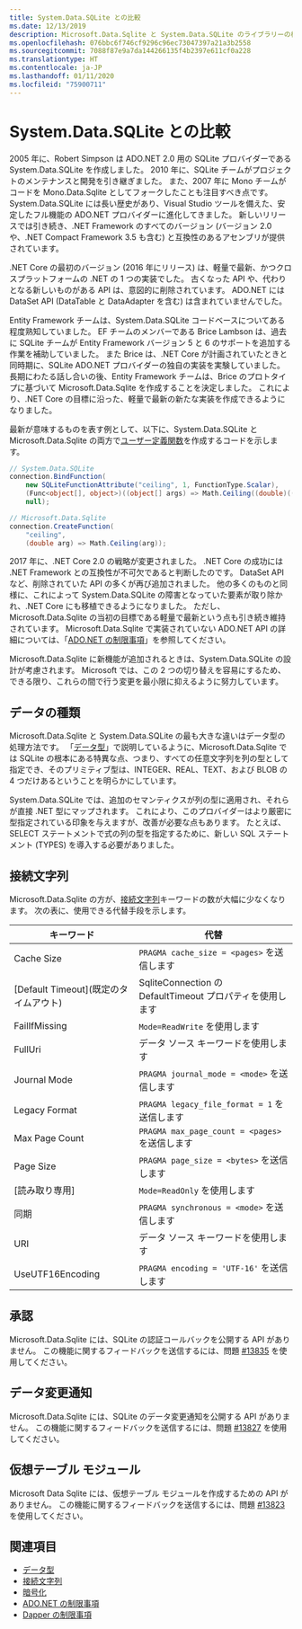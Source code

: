 ```yaml
---
title: System.Data.SQLite との比較
ms.date: 12/13/2019
description: Microsoft.Data.Sqlite と System.Data.SQLite のライブラリーの相違点をいくつか紹介します。
ms.openlocfilehash: 076bbc6f746cf9296c96ec73047397a21a3b2558
ms.sourcegitcommit: 7088f87e9a7da144266135f4b2397e611cf0a228
ms.translationtype: HT
ms.contentlocale: ja-JP
ms.lasthandoff: 01/11/2020
ms.locfileid: "75900711"
---
```

# <a name="comparison-to-systemdatasqlite"></a>System.Data.SQLite との比較

2005 年に、Robert Simpson は ADO.NET 2.0 用の SQLite プロバイダーである System.Data.SQLite を作成しました。 2010 年に、SQLite チームがプロジェクトのメンテナンスと開発を引き継ぎました。 また、2007 年に Mono チームがコードを Mono.Data.Sqlite としてフォークしたことも注目すべき点です。 System.Data.SQLite には長い歴史があり、Visual Studio ツールを備えた、安定したフル機能の ADO.NET プロバイダーに進化してきました。 新しいリリースでは引き続き、.NET Framework のすべてのバージョン (バージョン 2.0 や、.NET Compact Framework 3.5 も含む) と互換性のあるアセンブリが提供されています。

.NET Core の最初のバージョン (2016 年にリリース) は、軽量で最新、かつクロスプラットフォームの .NET の 1 つの実装でした。 古くなった API や、代わりとなる新しいものがある API は、意図的に削除されています。 ADO.NET には DataSet API (DataTable と DataAdapter を含む) は含まれていませんでした。

Entity Framework チームは、System.Data.SQLite コードベースについてある程度熟知していました。 EF チームのメンバーである Brice Lambson は、過去に SQLite チームが Entity Framework バージョン 5 と 6 のサポートを追加する作業を補助していました。 また Brice は、.NET Core が計画されていたときと同時期に、SQLite ADO.NET プロバイダーの独自の実装を実験していました。 長期にわたる話し合いの後、Entity Framework チームは、Brice のプロトタイプに基づいて Microsoft.Data.Sqlite を作成することを決定しました。 これにより、.NET Core の目標に沿った、軽量で最新の新たな実装を作成できるようになりました。

最新が意味するものを表す例として、以下に、System.Data.SQLite と Microsoft.Data.Sqlite の両方で[ユーザー定義関数](user-defined-functions.md)を作成するコードを示します。

```csharp
// System.Data.SQLite
connection.BindFunction(
    new SQLiteFunctionAttribute("ceiling", 1, FunctionType.Scalar),
    (Func<object[], object>)((object[] args) => Math.Ceiling((double)((object[])args[1])[0])),
    null);

// Microsoft.Data.Sqlite
connection.CreateFunction(
    "ceiling",
    (double arg) => Math.Ceiling(arg));
```

2017 年に、.NET Core 2.0 の戦略が変更されました。 .NET Core の成功には .NET Framework との互換性が不可欠であると判断したのです。 DataSet API など、削除されていた API の多くが再び追加されました。 他の多くのものと同様に、これによって System.Data.SQLite の障害となっていた要素が取り除かれ、.NET Core にも移植できるようになりました。 ただし、Microsoft.Data.Sqlite の当初の目標である軽量で最新という点も引き続き維持されています。 Microsoft.Data.Sqlite で実装されていない ADO.NET API の詳細については、「[ADO.NET の制限事項](adonet-limitations.md)」を参照してください。

Microsoft.Data.Sqlite に新機能が追加されるときは、System.Data.SQLite の設計が考慮されます。 Microsoft では、この 2 つの切り替えを容易にするため、できる限り、これらの間で行う変更を最小限に抑えるように努力しています。

## <a name="data-types"></a>データの種類

Microsoft.Data.Sqlite と System.Data.SQLite の最も大きな違いはデータ型の処理方法です。 「[データ型](types.md)」で説明しているように、Microsoft.Data.Sqlite では SQLite の根本にある特異な点、つまり、すべての任意文字列を列の型として指定でき、そのプリミティブ型は、INTEGER、REAL、TEXT、および BLOB の 4 つだけあるということを明らかにしています。

System.Data.SQLite では、追加のセマンティクスが列の型に適用され、それらが直接 .NET 型にマップされます。 これにより、このプロバイダーはより厳密に型指定されている印象を与えますが、改善が必要な点もあります。 たとえば、SELECT ステートメントで式の列の型を指定するために、新しい SQL ステートメント (TYPES) を導入する必要がありました。

## <a name="connection-strings"></a>接続文字列

Microsoft.Data.Sqlite の方が、[接続文字列](connection-strings.md)キーワードの数が大幅に少なくなります。 次の表に、使用できる代替手段を示します。

| キーワード          | 代替                                         |
| ---------------- | --------------------------------------------------- |
| Cache Size       | `PRAGMA cache_size = <pages>` を送信します                  |
| [Default Timeout]\(既定のタイムアウト\)  | SqliteConnection の DefaultTimeout プロパティを使用します |
| FailIfMissing    | `Mode=ReadWrite` を使用します                                |
| FullUri          | データ ソース キーワードを使用します                         |
| Journal Mode     | `PRAGMA journal_mode = <mode>` を送信します                 |
| Legacy Format    | `PRAGMA legacy_file_format = 1` を送信します                |
| Max Page Count   | `PRAGMA max_page_count = <pages>` を送信します              |
| Page Size        | `PRAGMA page_size = <bytes>` を送信します                   |
| [読み取り専用]        | `Mode=ReadOnly` を使用します                                 |
| 同期      | `PRAGMA synchronous = <mode>` を送信します                  |
| URI              | データ ソース キーワードを使用します                         |
| UseUTF16Encoding | `PRAGMA encoding = 'UTF-16'` を送信します                   |

## <a name="authorization"></a>承認

Microsoft.Data.Sqlite には、SQLite の認証コールバックを公開する API がありません。 この機能に関するフィードバックを送信するには、問題 [#13835](https://github.com/dotnet/efcore/issues/13835) を使用してください。

## <a name="data-change-notifications"></a>データ変更通知

Microsoft.Data.Sqlite には、SQLite のデータ変更通知を公開する API がありません。 この機能に関するフィードバックを送信するには、問題 [#13827](https://github.com/dotnet/efcore/issues/13827) を使用してください。

## <a name="virtual-table-modules"></a>仮想テーブル モジュール

Microsoft Data Sqlite には、仮想テーブル モジュールを作成するための API がありません。 この機能に関するフィードバックを送信するには、問題 [#13823](https://github.com/dotnet/efcore/issues/13823) を使用してください。

## <a name="see-also"></a>関連項目

* [データ型](types.md)
* [接続文字列](connection-strings.md)
* [暗号化](encryption.md)
* [ADO.NET の制限事項](adonet-limitations.md)
* [Dapper の制限事項](dapper-limitations.md)
